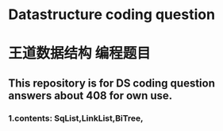 # Datastructure coding question
# 王道数据结构 编程题目
## This repository is for DS coding question answers about 408 for own use. 
### 1.contents: SqList,LinkList,BiTree,

